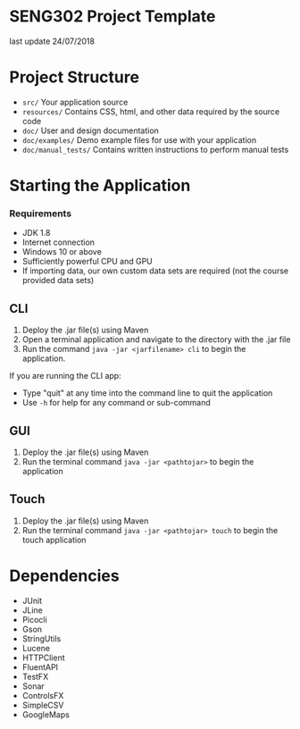 # SENG302 Project Template
last update 24/07/2018

# Project Structure
 - `src/` Your application source
 - `resources/` Contains CSS, html, and other data required by the source code
 - `doc/` User and design documentation
 - `doc/examples/` Demo example files for use with your application
 - `doc/manual_tests/` Contains written instructions to perform manual tests
 
# Starting the Application

### Requirements
* JDK 1.8
* Internet connection
* Windows 10 or above
* Sufficiently powerful CPU and GPU
* If importing data, our own custom data sets are required (not the course provided data sets)

 
## CLI
 1. Deploy the .jar file(s) using Maven
 2. Open a terminal application and navigate to the directory with the .jar file
 3. Run the command `java -jar <jarfilename> cli` to begin the application.
 
 If you are running the CLI app:
 * Type "quit" at any time into the command line to quit the application
 * Use `-h` for help for any command or sub-command

 
## GUI
 1. Deploy the .jar file(s) using Maven
 2. Run the terminal command `java -jar <pathtojar>` to begin the application
 
## Touch
 1. Deploy the .jar file(s) using Maven
 2. Run the terminal command `java -jar <pathtojar> touch` to begin the touch application
 

 
# Dependencies
 
 * JUnit
 * JLine
 * Picocli
 * Gson
 * StringUtils
 * Lucene
 * HTTPClient
 * FluentAPI
 * TestFX
 * Sonar
 * ControlsFX
 * SimpleCSV
 * GoogleMaps
